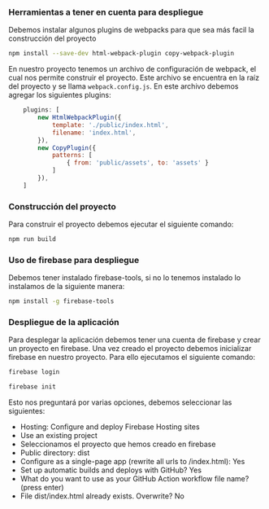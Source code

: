 ### Herramientas a tener en cuenta para despliegue

Debemos instalar algunos plugins de webpacks para que sea más facil la construcción del proyecto

```bash
npm install --save-dev html-webpack-plugin copy-webpack-plugin
```

En nuestro proyecto tenemos un archivo de configuración de webpack, el cual nos permite construir el proyecto. Este archivo se encuentra en la raíz del proyecto y se llama `webpack.config.js`. En este archivo debemos agregar los siguientes plugins:

```javascript
    plugins: [
        new HtmlWebpackPlugin({
            template: './public/index.html',
            filename: 'index.html',
        }),
        new CopyPlugin({
            patterns: [
                { from: 'public/assets', to: 'assets' }
            ]
        }),
    ]
```

### Construcción del proyecto
Para construir el proyecto debemos ejecutar el siguiente comando:

```bash
npm run build
```

### Uso de firebase para despliegue

Debemos tener instalado firebase-tools, si no lo tenemos instalado lo instalamos de la siguiente manera:

```bash
npm install -g firebase-tools
```

### Despliegue de la aplicación
Para desplegar la aplicación debemos tener una cuenta de firebase y crear un proyecto en firebase. Una vez creado el proyecto debemos inicializar firebase en nuestro proyecto. Para ello ejecutamos el siguiente comando:


```bash
firebase login
```

```bash
firebase init
```

Esto nos preguntará por varias opciones, debemos seleccionar las siguientes:
- Hosting: Configure and deploy Firebase Hosting sites
- Use an existing project
- Seleccionamos el proyecto que hemos creado en firebase
- Public directory: dist
- Configure as a single-page app (rewrite all urls to /index.html): Yes
- Set up automatic builds and deploys with GitHub? Yes
- What do you want to use as your GitHub Action workflow file name? (press enter)
- File dist/index.html already exists. Overwrite? No